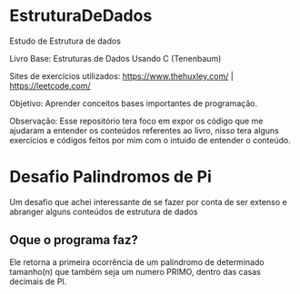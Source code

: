 # EstruturaDeDados

Estudo de Estrutura de dados 

Livro Base: Estruturas de Dados Usando C (Tenenbaum)

Sites de exercícios utilizados: https://www.thehuxley.com/   |    https://leetcode.com/

Objetivo: Aprender conceitos bases importantes de programação.

Observação: Esse repositório tera foco em expor os código que me ajudaram a entender os conteúdos referentes ao livro, nisso tera alguns exercícios e códigos feitos por mim com o intuido de entender o conteúdo.

# Desafio Palindromos de Pi

Um desafio que achei interessante de se fazer por conta de ser extenso e abranger alguns conteúdos de estrutura de dados 

## Oque o programa faz? 

  Ele retorna a primeira ocorrência de um palíndromo de determinado tamanho(n) que também seja um numero PRIMO, dentro das casas decimais de PI.
